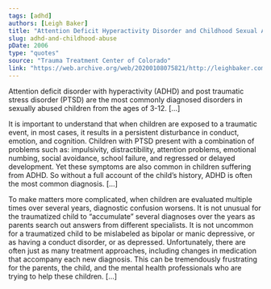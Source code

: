 ```yaml
---
tags: [adhd]
authors: [Leigh Baker]
title: "Attention Deficit Hyperactivity Disorder and Childhood Sexual Abuse"
slug: adhd-and-childhood-abuse
pDate: 2006
type: "quotes"
source: "Trauma Treatment Center of Colorado"
link: "https://web.archive.org/web/20200108075821/http://leighbaker.com/2006/04/07/attention-deficit-hyperactivity-disorder-and-childhood-sexual-abuse/"
---
```


Attention deficit disorder with hyperactivity (ADHD) and post traumatic stress disorder (PTSD) are the most commonly diagnosed disorders in sexually abused children from the ages of 3-12. […]

It is important to understand that when children are exposed to a traumatic event, in most cases, it results in a persistent disturbance in conduct, emotion, and cognition. Children with PTSD present with a combination of problems such as: impulsivity, distractibility, attention problems, emotional numbing, social avoidance, school failure, and regressed or delayed development. Yet these symptoms are also common in children suffering from ADHD. So without a full account of the child’s history, ADHD is often the most common diagnosis. […]

To make matters more complicated, when children are evaluated multiple times over several years, diagnostic confusion worsens. It is not unusual for the traumatized child to “accumulate” several diagnoses over the years as parents search out answers from different specialists. It is not uncommon for a traumatized child to be mislabeled as bipolar or manic depressive, or as having a conduct disorder, or as depressed. Unfortunately, there are often just as many treatment approaches, including changes in medication that accompany each new diagnosis. This can be tremendously frustrating for the parents, the child, and the mental health professionals who are trying to help these children. […]

